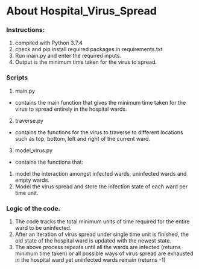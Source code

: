 # About Hospital_Virus_Spread

### Instructions:
1. compiled with Python 3.7.4
2. check and pip install required packages in requirements.txt
3. Run main.py and enter the required inputs.
4. Output is the minimum time taken for the virus to spread.

### Scripts
1. main.py
- contains the main function that gives the minimum time taken for the virus to spread entirely in the hospital wards.

2. traverse.py
- contains the functions for the virus to traverse to different locations such as top, bottom, left and right of the current ward.

3. model_virus.py
- contains the functions that:
1. model the interaction amongst infected wards, uninfected wards and empty wards.
2. Model the virus spread and store the infection state of each ward per time unit.


### Logic of the code.
1. The code tracks the total minimum units of time required for the entire ward to be uninfected.
2. After an iteration of virus spread under single time unit is finished, the old state of the hospital ward is updated with the newest state.
3. The above process repeats until all the wards are infected (returns minimum time taken) or all possible ways of virus spread are exhausted in the hospital ward yet uninfected wards remain (returns -1)
